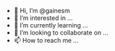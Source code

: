 - 👋 Hi, I’m @gainesm
- 👀 I’m interested in ...
- 🌱 I’m currently learning ...
- 💞️ I’m looking to collaborate on ...
- 📫 How to reach me ...

<!---
gainesm/gainesm is a ✨ special ✨ repository because its `README.md` (this file) appears on your GitHub profile.
You can click the Preview link to take a look at your changes.
--->
